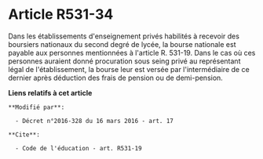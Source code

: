 # Article R531-34

Dans les établissements d'enseignement privés habilités à recevoir des boursiers nationaux du second degré de lycée, la
bourse nationale est payable aux personnes mentionnées à l'article R. 531-19. Dans le cas où ces personnes auraient donné
procuration sous seing privé au représentant légal de l'établissement, la bourse leur est versée par l'intermédiaire de ce
dernier après déduction des frais de pension ou de demi-pension.

**Liens relatifs à cet article**

	**Modifié par**:

	  - Décret n°2016-328 du 16 mars 2016 - art. 17

	**Cite**:

	  - Code de l'éducation - art. R531-19
